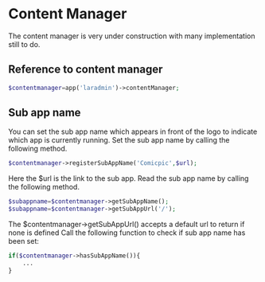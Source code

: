 # Content Manager
The content manager is very under construction with many implementation still to do.
## Reference to content manager
```php
$contentmanager=app('laradmin')->contentManager;
```
## Sub app name
You can set the sub app name which appears in front of the logo to indicate which app is currently running.
Set the sub app name by calling the following method.
```php
$contentmanager->registerSubAppName('Comicpic',$url);
```
Here the $url is the link to the sub app. Read the sub app name by calling the following method.
```php
$subappname=$contentmanager->getSubAppName();
$subappname=$contentmanager->getSubAppUrl('/'); 
```
The $contentmanager->getSubAppUrl() accepts a default url to return if none is defined
Call the following function to check if sub app name has been set:
```php
if($contentmanager->hasSubAppName()){
    ...
}
```

